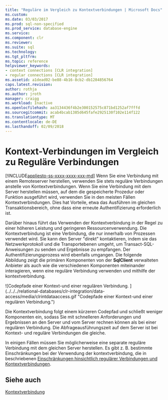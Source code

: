 ```yaml
---
title: "Reguläre im Vergleich zu Kontextverbindungen | Microsoft Docs"
ms.custom: 
ms.date: 03/03/2017
ms.prod: sql-non-specified
ms.prod_service: database-engine
ms.service: 
ms.component: clr
ms.reviewer: 
ms.suite: sql
ms.technology: 
ms.tgt_pltfrm: 
ms.topic: reference
helpviewer_keywords:
- context connections [CLR integration]
- regular connections [CLR integration]
ms.assetid: a1dead02-be88-4b16-8cb2-db1284856764
caps.latest.revision: 
author: rothja
ms.author: jroth
manager: craigg
ms.workload: Inactive
ms.openlocfilehash: aa3134436f4b2e300152575c871bd1252af7fffd
ms.sourcegitcommit: acab4bcab1385d645fafe2925130f102e114f122
ms.translationtype: MT
ms.contentlocale: de-DE
ms.lasthandoff: 02/09/2018
---
```

# <a name="context-connections-vs-regular-connections"></a>Kontext-Verbindungen im Vergleich zu Reguläre Verbindungen
[!INCLUDE[appliesto-ss-xxxx-xxxx-xxx-md](../../../includes/appliesto-ss-xxxx-xxxx-xxx-md.md)]
Wenn Sie eine Verbindung mit einem Remoteserver herstellen, verwenden Sie stets reguläre Verbindungen anstelle von Kontextverbindungen. Wenn Sie eine Verbindung mit dem Server herstellen müssen, auf dem die gespeicherte Prozedur oder Funktion ausgeführt wird, verwenden Sie in den meisten Fällen Kontextverbindungen. Dies hat Vorteile, etwa das Ausführen im gleichen Transaktionsbereich, ohne dass eine erneute Authentifizierung erforderlich ist.  
  
 Darüber hinaus führt das Verwenden der Kontextverbindung in der Regel zu einer höheren Leistung und geringeren Ressourcenverwendung. Die Kontextverbindung ist eine Verbindung, die nur innerhalb von Prozessen verwendet wird. Sie kann den Server "direkt" kontaktieren, indem sie das Netzwerkprotokoll und die Transportebenen umgeht, um Transact-SQL-Anweisungen zu senden und Ergebnisse zu empfangen. Der Authentifizierungsprozess wird ebenfalls umgangen. Die folgende Abbildung zeigt die primären Komponenten von der **SqlClient** verwalteten Anbieter als auch wie die verschiedenen Komponenten miteinander interagieren, wenn eine reguläre Verbindung verwenden und mithilfe der kontextverbindung.  
  
 ![Codepfade einer Kontext-und einer regulären Verbindung. ] (../../../relational-databases/clr-integration/data-access/media/clrintdataaccess.gif "Codepfade einer Kontext-und einer regulären Verbindung.")  
  
 Die Kontextverbindung folgt einem kürzeren Codepfad und schließt weniger Komponenten ein, sodass Sie mit schnelleren Anforderungen und Ergebnissen an den Server und vom Server rechnen können als bei einer regulären Verbindung. Die Abfrageausführungszeit auf dem Server ist bei Kontext- und reguläre Verbindungen die gleiche.  
  
 In einigen Fällen müssen Sie möglicherweise eine separate reguläre Verbindung mit dem gleichen Server herstellen. Es gibt z. B. bestimmte Einschränkungen bei der Verwendung der kontextverbindung, die in beschriebenen [Einschränkungen hinsichtlich regulärer Verbindungen und Kontextverbindungen](../../../relational-databases/clr-integration/data-access/context-connections-and-regular-connections-restrictions.md).  
  
## <a name="see-also"></a>Siehe auch  
 [Kontextverbindung](../../../relational-databases/clr-integration/data-access/context-connection.md)  
  
  
